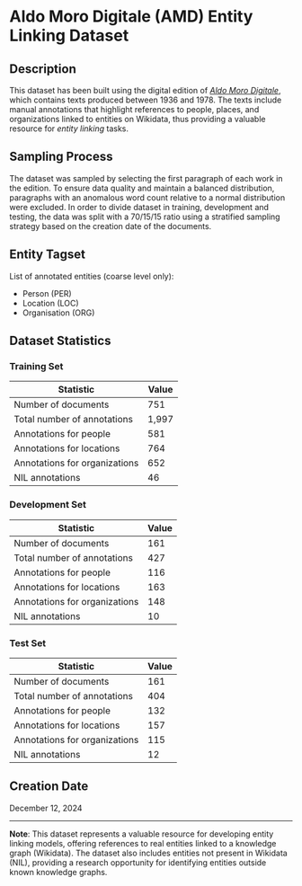 # Aldo Moro Digitale (AMD) Entity Linking Dataset

## Description
This dataset has been built using the digital edition of [*Aldo Moro Digitale*](https://aldomorodigitale.unibo.it/), which contains texts produced 
between 1936 and 1978. The texts include manual annotations that highlight references to people, places, and organizations linked to entities on Wikidata, thus providing a valuable resource for *entity linking* tasks.

## Sampling Process
The dataset was sampled by selecting the first paragraph of each work in the edition. To ensure data quality and 
maintain a balanced distribution, paragraphs with an anomalous word count relative to a normal distribution were 
excluded. In order to divide dataset in training, development and testing, the data was split with a 70/15/15 ratio 
using a 
stratified sampling strategy based on the creation date of the documents.

## Entity Tagset

List of annotated entities (coarse level only):

* Person (PER)
* Location (LOC)
* Organisation (ORG)

## Dataset Statistics

### Training Set

| Statistic                     | Value |
|-------------------------------|-------|
| Number of documents           | 751   |
| Total number of annotations   | 1,997 |
| Annotations for people        | 581   |
| Annotations for locations     | 764   |
| Annotations for organizations | 652   |
| NIL annotations               | 46    |


### Development Set

| Statistic                     | Value |
|-------------------------------|-------|
| Number of documents           | 161   |
| Total number of annotations   | 427   |
| Annotations for people        | 116   |
| Annotations for locations     | 163   |
| Annotations for organizations | 148   |
| NIL annotations               | 10    |

### Test Set

| Statistic                     | Value |
|-------------------------------|-------|
| Number of documents           | 161   |
| Total number of annotations   | 404   |
| Annotations for people        | 132   |
| Annotations for locations     | 157   |
| Annotations for organizations | 115   |
| NIL annotations               | 12    |

## Creation Date
December 12, 2024

---

**Note**: This dataset represents a valuable resource for developing entity linking models, offering references to real entities linked to a knowledge graph (Wikidata). The dataset also includes entities not present in Wikidata (NIL), providing a research opportunity for identifying entities outside known knowledge graphs.
